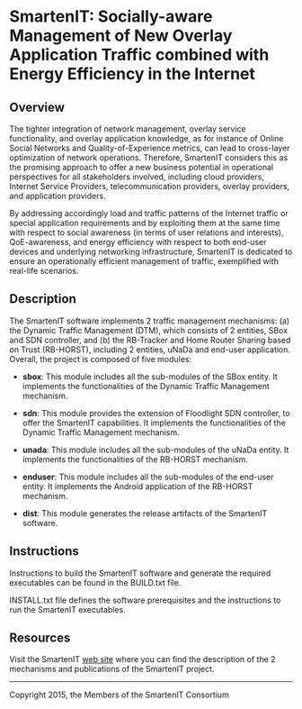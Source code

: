 # SmartenIT: Socially-aware Management of New Overlay Application Traffic combined with Energy Efficiency in the Internet

## Overview

The tighter integration of network management, overlay service functionality, and overlay application knowledge, as for instance of Online Social Networks and Quality-of-Experience metrics, can lead to cross-layer optimization of network operations. Therefore, SmartenIT considers this as the promising approach to offer a new business potential in operational perspectives for all stakeholders involved, including cloud providers, Internet Service Providers, telecommunication providers, overlay providers, and application providers.

By addressing accordingly load and traffic patterns of the Internet traffic or special application requirements and by exploiting them at the same time with respect to social awareness (in terms of user relations and interests), QoE-awareness, and energy efficiency with respect to both end-user devices and underlying networking infrastructure, SmartenIT is dedicated to ensure an operationally efficient management of traffic, exemplified with real-life scenarios.

## Description

The SmartenIT software implements 2 traffic management mechanisms: (a) the Dynamic Traffic Management (DTM), which consists of 2 entities, SBox and SDN controller, and (b) the RB-Tracker and Home Router Sharing based on Trust (RB-HORST), including 2 entities, uNaDa and end-user application. Overall, the project is composed of five modules:

* **sbox**: This module includes all the sub-modules of the SBox entity. It implements the functionalities of the Dynamic Traffic Management mechanism.

* **sdn**: This module provides the extension of Floodlight SDN controller, to offer the SmartenIT capabilities. It implements the functionalities of the Dynamic Traffic Management mechanism.

* **unada**: This module includes all the sub-modules of the uNaDa entity. It implements the functionalities of the RB-HORST mechanism.

* **enduser**: This module includes all the sub-modules of the end-user entity. It implements the Android application of the RB-HORST mechanism.

* **dist**: This module generates the release artifacts of the SmartenIT software.


## Instructions

Instructions to build the SmartenIT software and generate the required executables can be found in the BUILD.txt file.

INSTALL.txt file defines the software prerequisites and the instructions to run the SmartenIT executables.


## Resources

Visit the SmartenIT [web site](http://www.smartenit.eu/) where you can find the description of the 2 mechanisms and publications of the SmartenIT project.


- - -

Copyright 2015, the Members of the SmartenIT Consortium
